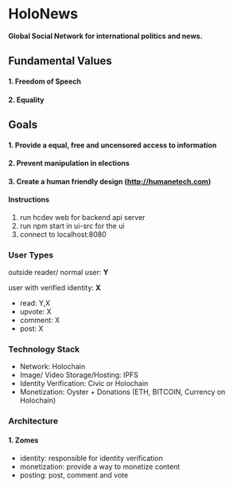 # HoloNews 

<b>Global Social Network for international politics and news.</b>

## <b>Fundamental Values</b>

#### 1. Freedom of Speech
#### 2. Equality

## <b>Goals</b>

#### 1. Provide a equal, free and uncensored access to information 
#### 2. Prevent manipulation in elections
#### 3. Create a human friendly design (http://humanetech.com)

#### Instructions

1. run hcdev web for backend api server 
2. run npm start in ui-src for the ui 
3. connect to localhost:8080


### User Types

outside reader/ normal user: <b>Y</b>

user with verified identity: <b>X</b>

- read: Y,X
- upvote: X
- comment: X
- post: X

### Technology Stack 

- Network: Holochain
- Image/ Video Storage/Hosting: IPFS 
- Identity Verification: Civic or Holochain
- Monetization: Oyster + Donations (ETH, BITCOIN, Currency on Holochain)

### Architecture

#### 1. Zomes 

- identity: responsible for identity verification
- monetization: provide a way to monetize content
- posting: post, comment and vote
